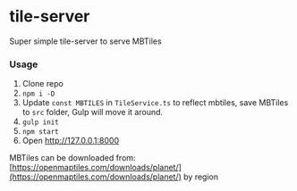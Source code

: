 # tile-server
Super simple tile-server to serve MBTiles

### Usage
1. Clone repo
1. `npm i -D`
1. Update `const MBTILES` in `TileService.ts` to reflect mbtiles, save MBTiles to `src` folder, Gulp will move it around.
1. `gulp init`
1. `npm start`
1. Open http://127.0.0.1:8000

MBTiles can be downloaded from: [https://openmaptiles.com/downloads/planet/](https://openmaptiles.com/downloads/planet/) by region
